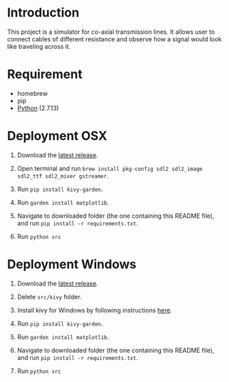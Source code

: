 # Introduction
This project is a simulator for co-axial transmission lines. It allows user to connect cables of different resistance and observe how a signal would look like traveling across it.

# Requirement
* homebrew
* pip
* [Python](https://www.python.org) (2.7.13)

# Deployment OSX
1. Download the [latest release](../../releases/latest).

2. Open terminal and run `brew install pkg-config sdl2 sdl2_image sdl2_ttf sdl2_mixer gstreamer`.

3. Run `pip install kivy-garden`.

4. Run `garden install matplotlib`.

5. Navigate to downloaded folder (the one containing this README file), and run `pip install -r requirements.txt`.

6. Run `python src`

# Deployment Windows
1. Download the [latest release](../../releases/latest).

2. Delete `src/kivy` folder.

3. Install kivy for Windows by following instructions [here](https://kivy.org/docs/installation/installation-windows.html).

4. Run `pip install kivy-garden`.

5. Run `garden install matplotlib`.

6. Navigate to downloaded folder (the one containing this README file), and run `pip install -r requirements.txt`.

7. Run `python src`